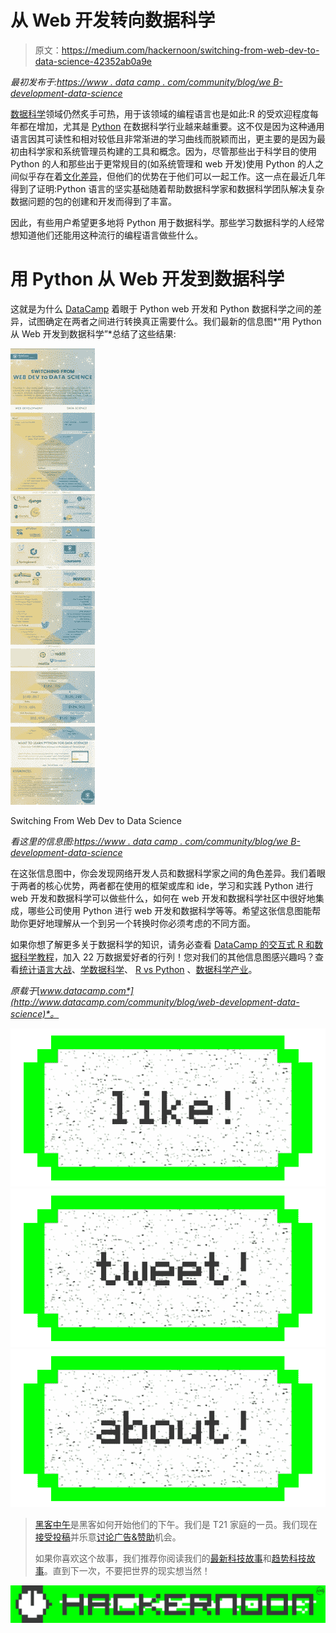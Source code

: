 # 从 Web 开发转向数据科学

> 原文：<https://medium.com/hackernoon/switching-from-web-dev-to-data-science-42352ab0a9e>

*最初发布于:*[*https://www . data camp . com/community/blog/we B- development-data-science*](https://www.datacamp.com/community/blog/web-development-data-science)

[数据科学](https://hackernoon.com/tagged/data-science)领域仍然炙手可热，用于该领域的编程语言也是如此:R 的受欢迎程度每年都在增加，尤其是 [Python](https://hackernoon.com/tagged/python) 在数据科学行业越来越重要。这不仅是因为这种通用语言因其可读性和相对较低且非常渐进的学习曲线而脱颖而出，更主要的是因为最初由科学家和系统管理员构建的工具和概念。因为，尽管那些出于科学目的使用 Python 的人和那些出于更常规目的(如系统管理和 web 开发)使用 Python 的人之间似乎存在着[文化差异](http://youtu.be/wi-1UGYQiHM)，但他们的优势在于他们可以一起工作。这一点在最近几年得到了证明:Python 语言的坚实基础随着帮助数据科学家和数据科学团队解决复杂数据问题的包的创建和开发而得到了丰富。

因此，有些用户希望更多地将 Python 用于数据科学。那些学习数据科学的人经常想知道他们还能用这种流行的编程语言做些什么。

# 用 Python 从 Web 开发到数据科学

这就是为什么 [DataCamp](http://www.datacamp.com/?utm_source=blog&utm_medium=blog&utm_campaign=infographic_data_science_roles) 着眼于 Python web 开发和 Python 数据科学之间的差异，试图确定在两者之间进行转换真正需要什么。我们最新的信息图*“用 Python 从 Web 开发到数据科学”*总结了这些结果:

![](img/2b3eb5312693cb0d9055c45045a06a4c.png)

Switching From Web Dev to Data Science

*看这里的信息图:*[*https://www . data camp . com/community/blog/we B- development-data-science*](https://www.datacamp.com/community/blog/web-development-data-science)

在这张信息图中，你会发现网络开发人员和数据科学家之间的角色差异。我们着眼于两者的核心优势，两者都在使用的框架或库和 ide，学习和实践 Python 进行 web 开发和数据科学可以做些什么，如何在 web 开发和数据科学社区中很好地集成，哪些公司使用 Python 进行 web 开发和数据科学等等。希望这张信息图能帮助你更好地理解从一个到另一个转换时你必须考虑的不同方面。

如果你想了解更多关于数据科学的知识，请务必查看 [DataCamp 的交互式 R 和数据科学教程](http://www.datacamp.com/?utm_source=blog&utm_medium=blog&utm_campaign=infographic_data_science_roles)，加入 22 万数据爱好者的行列！您对我们的其他信息图感兴趣吗？查看[统计语言大战](https://www.datacamp.com/community/tutorials/statistical-language-wars-the-infograph)、[学数据科学](https://www.datacamp.com/community/tutorials/learn-data-science-infographic)、 [R vs Python](https://www.datacamp.com/community/tutorials/r-or-python-for-data-analysis) 、[数据科学产业](https://www.datacamp.com/community/tutorials/data-science-industry-infographic)。

*原载于*[*www.datacamp.com*](http://www.datacamp.com/community/blog/web-development-data-science)*。*

[![](img/50ef4044ecd4e250b5d50f368b775d38.png)](http://bit.ly/HackernoonFB)[![](img/979d9a46439d5aebbdcdca574e21dc81.png)](https://goo.gl/k7XYbx)[![](img/2930ba6bd2c12218fdbbf7e02c8746ff.png)](https://goo.gl/4ofytp)

> [黑客中午](http://bit.ly/Hackernoon)是黑客如何开始他们的下午。我们是 T21 家庭的一员。我们现在[接受投稿](http://bit.ly/hackernoonsubmission)并乐意[讨论广告&赞助](mailto:partners@amipublications.com)机会。
> 
> 如果你喜欢这个故事，我们推荐你阅读我们的[最新科技故事](http://bit.ly/hackernoonlatestt)和[趋势科技故事](https://hackernoon.com/trending)。直到下一次，不要把世界的现实想当然！

![](img/be0ca55ba73a573dce11effb2ee80d56.png)